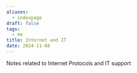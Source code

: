 ```yaml
---
aliases:
  - indexpage
draft: false
tags:
  - me
title: Internet and IT
date: 2024-11-08
---
```


Notes related to Internet Protocols and IT support
